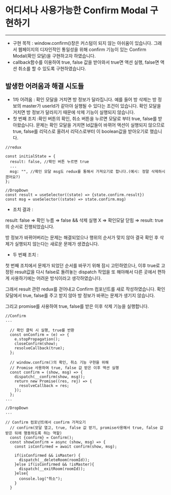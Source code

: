 # **어디서나 사용가능한 Confirm Modal 구현하기**

---

- 구현 목적 : window.confirm()창은 커스텀이 되지 않는 아쉬움이 있습니다. 그래서 웹페이지의 디자인적인 통일성을 위해 confirm 기능이 있는 Confirm Modal(확인 모달)을 구현하고자 하였습니다.
- callback함수를 이용하여 true, false 값을 받아와서 true면 액션 실행, false면 액션 취소를 할 수 있도록 구현하였습니다.

## **발생한 어려움과 해결 시도들**

- 1차 어려움 : 확인 모달을 거치면 방 정보가 달라집니다. 예를 들어 방 삭제는 방 정보의 master가 userId가 같아야 실행될 수 있다는 조건이 있습니다. 확인 모달을 거치면 방 정보가 달라지기 때문에 삭제 기능이 실행되지 않습니다.
- 첫 번째 조치 :확인 버튼의 확인, 취소 버튼을 누르면 모달로 부터 true, false를 받아왔습니다. 문제는 확인 모달을 거치면 Id값들이 바뀌어 액션이 실행되지 않으므로 true, false를 리덕스로 올려서 리덕스로부터 이 boolean값을 받아오기로 했습니다.

```
//redux

const initialState = {
  result: false, //확인 버튼 누르면 true
  ...
  msg: "", //확인 모달 msg도 redux를 통해서 가져오기로 합니다.(예시: 정말 삭제하시겠어요?)
};

//DropDown
const result = useSelector((state) => {state.confirm.result})
const msg = useSelector((state) => state.confirm.msg)

```

- 조치 결과 :

result: false ⇒ 확인 누름 ⇒ false && 삭제 실행 X ⇒ 확인모달 닫힘 ⇒ result: true의 순서로 진행되었습니다.

방 정보가 바뀌어버리는 문제는 해결되었으나 행위의 순서가 맞지 않아 결국 확인 후 삭제가 실행되지 않는다는 새로운 문제가 생겼습니다.

- 두 번째 조치 :

첫 번째 조치에서 문제가 되었던 순서를 바꾸기 위해 잠시 고민하였으나, 이후 true로 고정된 result값을 다시 false로 돌려놓는 dispatch 작업을 또 해야해서 다른 곳에서 편하게 사용하기에는 어려운 방식이라고 생각하였습니다.

그래서 result 관련 redux를 걷어내고 Confirm 컴포넌트를 새로 작성하였습니다. 확인 모달에서 true, false를 주고 받지 않아 방 정보가 바뀌는 문제가 생기지 않습니다.

그리고 promise를 사용하여 true, false를 받은 이후 삭제 기능을 실행합니다.

```
//Confirm
...

  // 확인 클릭 시 실행, true를 반환
  const onConfirm = (e) => {
    e.stopPropagation();
    closeConfirm(show);
    resolveCallback(true);
  };

  // window.confirm()의 확인, 취소 기능 구현을 위해
  // Promise 사용하여 true, false 값 받은 이후 액션 실행
  const confirm = (show, msg) => {
    dispatch(__confirm(show, msg));
    return new Promise((res, rej) => {
      resolveCallback = res;
    });
  };
...

//DropDown
...

// Confirm 컴포넌트에서 confirm 가져오기
  // confirm(모달 열고, true, false 값 받기, promise사용해서 true, false 값 받은 뒤에 행동하도록 하는 역할)
  const {confirm} = Confirm();
  const showConfirm = async (show, msg) => {
    const isConfirmed = await confirm(show, msg);

    if(isConfirmed && isMaster) {
      dispatch(__deleteRoom(roomId));
    }else if(isConfirmed && !isMaster){
      dispatch(__exitRoom(roomId));
    }else{
      console.log("취소");
    }
  }
```
